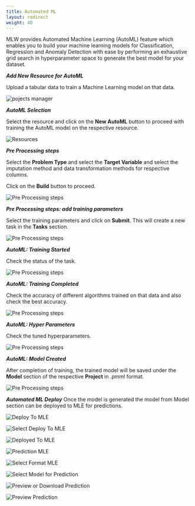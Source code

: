```yaml
---
title: Automated ML
layout: redirect
weight: 40
---
```


MLW provides Automated Machine Learning (AutoML) feature which enables you to build your machine learning models for Classification, Regression and Anomaly Detection with ease by performing an exhaustive grid search in hyperparameter space to generate the best model for your dataset.

***Add New Resource for AutoML***

Upload a tabular data to train a Machine Learning model on that data.

![pojects manager](/images/zementis/mlw-app-resource-adm.png)

***AutoML Selection***

Select the resource and click on the **New AutoML** button to proceed with training the AutoML model on the respective resource.

![Resources](/images/zementis/mlw-app-automl-select.png)

***Pre Processing steps***

Select the **Problem Type** and select the **Target Variable** and select the imputation method and data transformation methods for respective columns.

Click on the **Build** button to proceed.

![Pre Processing steps](/images/zementis/mlw-app-automl-pre.png)


***Pre Processing steps: add training parameters***

Select the training parameters and click on **Submit**. This will create a new task in the **Tasks** section.

![Pre Processing steps](/images/zementis/mlw-app-automl-trainparam.png)


***AutoML: Training Started***

Check the status of the task.

![Pre Processing steps](/images/zementis/mlw-app-automl-start.png)

***AutoML: Training Completed***

Check the accuracy of different algorithms trained on that data and also check the best accuracy.

![Pre Processing steps](/images/zementis/mlw-app-automl-complete.png)

***AutoML: Hyper Parameters***

Check the tuned hyperparameters.

![Pre Processing steps](/images/zementis/mlw-app-automl-hyper.png)

***AutoML: Model Created***

After completion of training, the trained model will be saved under the **Model** section of the respective **Project** in .pmml format.

![Pre Processing steps](/images/zementis/mlw-app-automl-model.png)

***Automated ML Deploy***
Once the model is generated the model from Model section can be deployed to MLE for predictions.

![Deploy To MLE](/images/zementis/mlw-app-automl-deploy-1.png)


![Select Deploy To MLE](/images/zementis/mlw-app-automl-deploy-2.png)


![Deployed To MLE](/images/zementis/mlw-app-automl-deploy-3.png)


![Prediction MLE](/images/zementis/mlw-app-automl-deploy-4.png)


![Select Format MLE](/images/zementis/mlw-app-automl-deploy-5.png)


![Select Model for Prediction](/images/zementis/mlw-app-automl-deploy-6.png)

![Preview or Download Prediction](/images/zementis/mlw-app-automl-deploy-7.png)

![Preview Prediction](/images/zementis/mlw-app-automl-deploy-8.png)
